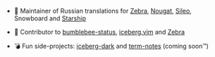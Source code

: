 <!--
**gkeep/gkeep** is a ✨ _special_ ✨ repository because its `README.md` (this file) appears on your GitHub profile.

Here are some ideas to get you started:

- 🔭 I’m currently working on ...
- 🌱 I’m currently learning ...
- 👯 I’m looking to collaborate on ...
- 🤔 I’m looking for help with ...
- 💬 Ask me about ...
- 📫 How to reach me: ...
- 😄 Pronouns: ...
- ⚡ Fun fact: ...
-->

- 📃 Maintainer of Russian translations for [Zebra](https://getzbra.com/), [Nougat](https://chariz.com/buy/nougat), [Sileo](https://getsileo.app/), Snowboard and [Starship](https://starship.rs/)

- 🔭 Contributor to [bumblebee-status](https://github.com/tobi-wan-kenobi/bumblebee-status), [iceberg.vim](https://github.com/cocopon/iceberg.vim) and [Zebra](https://github.com/wstyres/Zebra)

- 💣 Fun side-projects: [iceberg-dark](https://github.com/gkeep/iceberg-dark) and [term-notes](https://github.com/gkeep/term-notes) (coming soon™)
